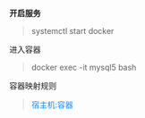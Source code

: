 **开启服务**

> systemctl start docker 

进入容器

> docker exec -it mysql5 bash 

容器映射规则

> <a style='color:#1388EF'>宿主机:容器</a>



























































































































































































